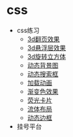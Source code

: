 # css
- css练习
  - [3d翻页效果](http://luckyxj.github.io/study/css/css-basis/3d翻页效果.html)
  - [3d悬浮层效果](http://luckyxj.github.io/study/css/css-basis/3D悬浮层效果.html)
  - [3d旋转立方体](http://luckyxj.github.io/study/css/css-basis/3d旋转正方体.html)
  - [动态背景图](http://luckyxj.github.io/study/css/css-basis/动态背景效果.html)
  - [动态搜索框](http://luckyxj.github.io/study/css/css-basis/动态搜索框.html)
  - [加载动画](http://luckyxj.github.io/study/css/css-basis/加载动画.html)
  - [渐变色效果](http://luckyxj.github.io/study/css/css-basis/渐变色效果.html)
  - [荧光卡片](http://luckyxj.github.io/study/css/css-basis/荧光卡片.html)
  - [流体布局](http://luckyxj.github.io/study/css/css-basis/流体布局.html)
  - [动态边框](http://luckyxj.github.io/study/css/css-basis/css创意边框动画.html)
- 挂号平台